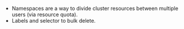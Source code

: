 - Namespaces are a way to divide cluster resources between multiple users (via resource quota).
- Labels and selector to bulk delete.